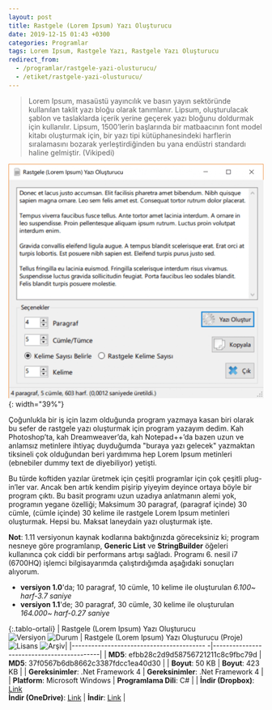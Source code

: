 ```yaml
---
layout: post
title: Rastgele (Lorem Ipsum) Yazı Oluşturucu
date: 2019-12-15 01:43 +0300
categories: Programlar
tags: Lorem Ipsum, Rastgele Yazı, Rastgele Yazı Oluşturucu
redirect_from:
  - /programlar/rastgele-yazi-olusturucu/
  - /etiket/rastgele-yazi-olusturucu/
---
```

> Lorem Ipsum, masaüstü yayıncılık ve basın yayın sektöründe kullanılan taklit yazı bloğu olarak tanımlanır. Lipsum, oluşturulacak şablon ve taslaklarda içerik yerine geçerek yazı bloğunu doldurmak için kullanılır. Lipsum, 1500’lerin başlarında bir matbaacının font model kitabı oluşturmak için, bir yazı tipi kütüphanesindeki harflerin sıralamasını bozarak yerleştirdiğinden bu yana endüstri standardı haline gelmiştir. (Vikipedi)

![rastgele-yazi](/images/programlar/rastgele-yazi.png){: width="39%"}

Çoğunlukla bir iş için lazım olduğunda program yazmaya kasan biri olarak bu sefer de rastgele yazı oluşturmak için program yazayım dedim. Kah Photoshop’ta, kah Dreamweaver’da, kah Notepad++’da bazen uzun ve anlamsız metinlere ihtiyaç duyduğumda "buraya yazı gelecek" yazmaktan tiksineli çok olduğundan beri yardımıma hep Lorem Ipsum metinleri (ebnebiler dummy text de diyebiliyor) yetişti. 

Bu türde koftiden yazılar üretmek için çeşitli programlar için çok çeşitli plug-in’ler var. Ancak ben artık kendim pişirip yiyeyim deyince ortaya böyle bir program çıktı. Bu basit programı uzun uzadıya anlatmanın alemi yok, programın yegane özelliği; Maksimum 30 paragraf, (paragraf içinde) 30 cümle, (cümle içinde) 30 kelime ile rastgele Lorem Ipsum metinleri oluşturmak. Hepsi bu. Maksat laneydain yazı oluşturmak işte.

**Not**: 1.11 versiyonun kaynak kodlarına baktığınızda göreceksiniz ki; program nesneye göre programlanıp, **Generic List** ve **StringBuilder** öğeleri kullanınca çok ciddi bir performans artışı sağladı. Programı 6. nesil i7 (6700HQ) işlemci bilgisayarımda çalıştırdığımda aşağıdaki sonuçları alıyorum.

- **versiyon 1.0**'da; 10 paragraf, 10 cümle, 10 kelime ile oluşturulan *6.100~ harf-3.7 saniye*
- **versiyon 1.1**'de; 30 paragraf, 30 cümle, 30 kelime ile oluşturulan *164.000~ harf-0.27 saniye*

{:.tablo-ortali}
| Rastgele (Lorem Ipsum) Yazı Oluşturucu<br>![Versiyon](https://img.shields.io/badge/Versiyon-1.11-blueviolet.svg?style=flat) ![Durum](https://img.shields.io/badge/Durum-Çalışıyor-success.svg?style=flat) | Rastgele (Lorem Ipsum) Yazı Oluşturucu (Proje)<br>![Lisans](https://img.shields.io/badge/Lisans-MIT-blue.svg?style=flat) ![Arşiv](https://img.shields.io/badge/Arşiv-orange.svg?style=flat)|
|----------------------------------------- -|-------------------------------------------|
| **MD5**: efbb28c2d9d58756721211c8c9fbc79d | **MD5**: 37f0567b6db8662c3387fdcc1ea40d30 | 
| **Boyut**: 50 KB                       | **Boyut**:  423 KB                         |
| **Gereksinimler**: .Net Framework 4     | **Gereksinimler**: .Net Framework 4     |
| **Platform**: Microsoft Windows           | **Programlama Dili**: C#                  |
| **İndir (Dropbox)**: [Link](https://www.dropbox.com/s/c4nclpc6npc2a1s/rastgele-yazi-olusturucu.zip?dl=1) <br> **İndir (OneDrive)**: [Link](https://1drv.ms/u/s!Amxylb8Jtc0Ym1wA8N1AeUW23CAP?e=haIfmZ) | **İndir**: [Link](https://www.dropbox.com/s/ohs0fu3rhindjk3/rastgele-yazi-olusturucu-proje.zip?dl=1) |